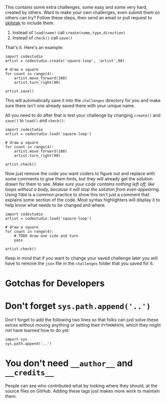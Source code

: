 This contains some extra challenges, some easy and some very hard,
created by others. Want to make your own challenges, even submit them so
others can try? Follow these steps, then send an email or pull request
to [skilstak](http://github.com/skilstak/) to include them.

1. Instead of `load(name)` call `create(name,type,direction)` 
1. Instead of `check()` call `save()`

That's it. Here's an example:

```
import codestudio
artist = codestudio.create('square-loop', 'artist',90)

# draw a square
for count in range(4):
    artist.move_forward(100)
    artist.turn_right(90)

artist.save()
```

This will automatically save it into the `challenges` directory for you
and make sure there isn't one already saved there with your unique name.

All you need to do after that is test your challenge by changing
`create()` and `save()` to `load()` and `check()`:

```
import codestudio
artist = codestudio.load('square-loop')

# draw a square
for count in range(4):
    artist.move_forward(100)
    artist.turn_right(90)

artist.check()
```

Now just remove the code you want coders to figure out and replace with
some comments to give them hints, but they will already get the solution
drawn for them to see. *Make sure your code contains nothing left off,
like loops without a body, because it will stop the solution from even
appearing.* Using `TODO` is a common practice to show this isn't just a
comment that explains some section of the code. Most syntax highlighters
will display it to help know what needs to be changed and where.

```
import codestudio
artist = codestudio.load('square-loop')

# draw a square
for count in range(4):
    # TODO draw one side and turn
    pass

artist.check()
```

Keep in mind that if you want to change your saved challenge later you
will have to remove the `json` file in the `challenges` folder that you
saved for it.

Gotchas for Developers
======================

# Don't forget `sys.path.append('..')`

Don't forget to add the following two lines so that folks can just
solve these extras without moving anything or setting their
`PYTHONPATH`, which they might not have learned how to do yet:

```
import sys
sys.path.append('..')
```

# You don't need `__author__` and `__credits__`

People can see who contributed what by looking where they should, at
the source files on GitHub. Adding these tags just makes more work
to maintain them.
